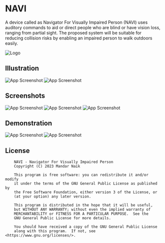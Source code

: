 # NAVI

A device called as Navigator For Visually Impaired Person (NAVI) uses auditory commands to aid or direct people who
are blind or have vision loss, ranging from partial sight. The
proposed system will be suitable for reducing collision risks by
enabling an impaired person to walk outdoors easily.

![Logo](https://cdn.jsdelivr.net/gh/mandarnaik016/NAVI@main/DOC/MIXED/PPT/Images/blind.jpg)

## Illustration

![App Screenshot](https://cdn.jsdelivr.net/gh/mandarnaik016/NAVI@main/DOC/CONF/graphic_upper_300_DPI.png)
![App Screenshot](https://cdn.jsdelivr.net/gh/mandarnaik016/NAVI@main/DOC/CONF/graphic_lower_300_DPI.png)

## Screenshots

![App Screenshot](https://cdn.jsdelivr.net/gh/mandarnaik016/NAVI@main/DOC/CONF/2023-02-12%2014_11_37-frame_300_DPI.png)
![App Screenshot](https://cdn.jsdelivr.net/gh/mandarnaik016/NAVI@main/DOC/CONF/2023-02-12%2014_13_19-frame_300_DPI.png)
![App Screenshot](https://cdn.jsdelivr.net/gh/mandarnaik016/NAVI@main/DOC/CONF/2023-02-12%2014_16_20-frame_300_DPI.png)

## Demonstration

![App Screenshot](https://cdn.jsdelivr.net/gh/mandarnaik016/NAVI@main/DOC/CONF/Glasses_300_DPI.png.png)
![App Screenshot](https://cdn.jsdelivr.net/gh/mandarnaik016/NAVI@main/DOC/CONF/prototype_shoe_300_DPI.png)

## License

```
    NAVI - Navigator For Visually Impaired Person
    Copyright (C) 2023 Mandar Naik

    This program is free software: you can redistribute it and/or modify
    it under the terms of the GNU General Public License as published by
    the Free Software Foundation, either version 3 of the License, or
    (at your option) any later version.

    This program is distributed in the hope that it will be useful,
    but WITHOUT ANY WARRANTY; without even the implied warranty of
    MERCHANTABILITY or FITNESS FOR A PARTICULAR PURPOSE.  See the
    GNU General Public License for more details.

    You should have received a copy of the GNU General Public License
    along with this program.  If not, see <https://www.gnu.org/licenses/>.
```

